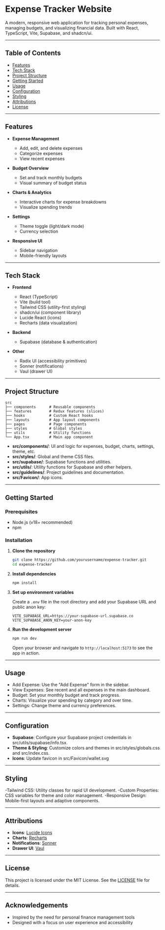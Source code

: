# Expense Tracker Website

A modern, responsive web application for tracking personal expenses, managing budgets, and visualizing financial data. Built with React, TypeScript, Vite, Supabase, and shadcn/ui.

---

## Table of Contents

- [Features](#features)
- [Tech Stack](#tech-stack)
- [Project Structure](#project-structure)
- [Getting Started](#getting-started)
- [Usage](#usage)
- [Configuration](#configuration)
- [Styling](#styling)
- [Attributions](#attributions)
- [License](#license)

---

## Features

- **Expense Management**
  - Add, edit, and delete expenses
  - Categorize expenses
  - View recent expenses

- **Budget Overview**
  - Set and track monthly budgets
  - Visual summary of budget status

- **Charts & Analytics**
  - Interactive charts for expense breakdowns
  - Visualize spending trends

- **Settings**
  - Theme toggle (light/dark mode)
  - Currency selection

- **Responsive UI**
  - Sidebar navigation
  - Mobile-friendly layouts

---

## Tech Stack

- **Frontend**
  - React (TypeScript)
  - Vite (build tool)
  - Tailwind CSS (utility-first styling)
  - shadcn/ui (component library)
  - Lucide React (icons)
  - Recharts (data visualization)

- **Backend**
  - Supabase (database & authentication)

- **Other**
  - Radix UI (accessibility primitives)
  - Sonner (notifications)
  - Vaul (drawer UI)

---

## Project Structure

```
src
├── components      # Reusable components
├── features        # Redux features (slices)
├── hooks           # Custom React hooks
├── layouts         # App layout components
├── pages           # Page components
├── styles          # Global styles
├── utils           # Utility functions
└── App.tsx         # Main app component
```


- **src/components/**: UI and logic for expenses, budget, charts, settings, theme, etc.
- **src/styles/**: Global and theme CSS files.
- **src/supabase/**: Supabase functions and utilities.
- **src/utils/**: Utility functions for Supabase and other helpers.
- **src/guidelines/**: Project guidelines and documentation.
- **src/Favicon/**: App icons.

---

## Getting Started

### Prerequisites

- Node.js (v18+ recommended)
- npm

### Installation

1. **Clone the repository**

   ```sh
   git clone https://github.com/yourusername/expense-tracker.git
   cd expense-tracker
   ```

2. **Install dependencies**

   ```bash
   npm install
   ```

3. **Set up environment variables**

   Create a `.env` file in the root directory and add your Supabase URL and public anon key:

   ```env
   VITE_SUPABASE_URL=https://your-supabase-url.supabase.co
   VITE_SUPABASE_ANON_KEY=your-anon-key
   ```

4. **Run the development server**

   ```bash
   npm run dev
   ```

   Open your browser and navigate to `http://localhost:5173` to see the app in action.

---

## Usage

- Add Expense: Use the "Add Expense" form in  the sidebar.
- View Expenses: See recent and all expenses in the main dashboard.
- Budget: Set your monthly budget and track progress.
- Charts: Visualize your spending by category and over time.
- Settings: Change theme and currency preferences.

---

## Configuration

- **Supabase**: Configure your Supabase project credentials in src/utils/supabase/info.tsx.
- **Theme & Styling**: Customize colors and themes in src/styles/globals.css and src/index.css.
- **Icons**: Update favicon in src/Favicon/wallet.svg

---

## Styling

-Tailwind CSS: Utility classes for rapid UI development.
-Custom Properties: CSS variables for theme and color management.
-Responsive Design: Mobile-first layouts and adaptive components.

---

## Attributions

- **Icons**: [Lucide Icons](https://lucide.dev/)
- **Charts**: [Recharts](https://recharts.org/en-US/)
- **Notifications**: [Sonner](https://sonner.dev/)
- **Drawer UI**: [Vaul](https://www.radix-ui.com/docs/primitives/components/drawer)

---

## License

This project is licensed under the MIT License. See the [LICENSE](LICENSE) file for details.

---

## Acknowledgements

- Inspired by the need for personal finance management tools
- Designed with a focus on user experience and accessibility
